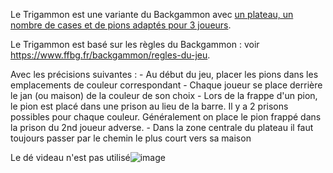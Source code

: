 Le Trigammon est une variante du Backgammon 
avec [un plateau, un nombre de cases et de pions adaptés pour 3 joueurs](Trigammon.svg).

Le Trigammon est basé sur les règles du Backgammon : voir https://www.ffbg.fr/backgammon/regles-du-jeu. 

Avec les précisions suivantes :
	- Au début du jeu, placer les pions dans les emplacements de couleur correspondant
	- Chaque joueur se place derrière le jan (ou maison) de la couleur de son choix
	- Lors de la frappe d'un pion, le pion est placé dans une prison au lieu de la barre. Il y a 2 prisons possibles pour chaque couleur. Généralement on place le pion frappé dans la prison du 2nd joueur adverse.
	- Dans la zone centrale du plateau il faut toujours passer par le chemin le plus court vers sa maison

Le dé videau n'est pas utilisé![image](https://github.com/jpca/Trigammon/assets/3830213/18ac293f-d1d7-442e-adea-a43ea1f6f53e)
